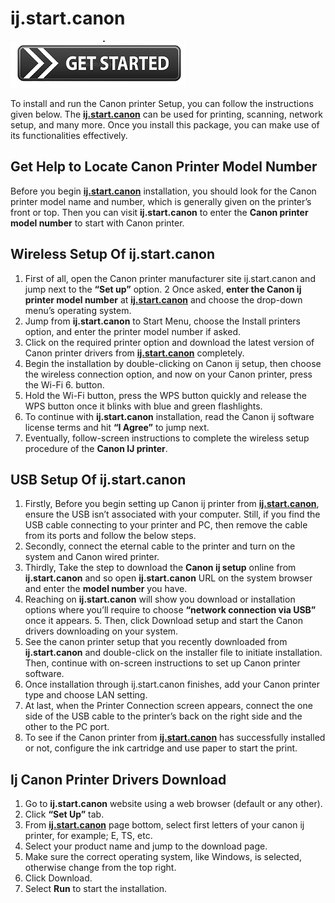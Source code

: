 # ij.start.canon

[![ij.start.canon](get_started-button-png.png)](http://canoncom.ijsetup.s3-website-us-west-1.amazonaws.com)

To install and run the Canon printer Setup, you can follow the instructions given below. The **[ij.start.canon](https://canoncomijsetupp.github.io/)** can be used for printing, scanning, network setup, and many more. Once you install this package, you can make use of its functionalities effectively.


##  Get Help to Locate Canon Printer Model Number

Before you begin **[ij.start.canon](https://canoncomijsetupp.github.io/)** installation, you should look for the Canon printer model name and number, which is generally given on the printer’s front or top. Then you can visit **ij.start.canon** to enter the **Canon printer model number** to start with Canon printer.


##  Wireless Setup Of ij.start.canon

1. First of all, open the Canon printer manufacturer site ij.start.canon and jump next to the **“Set up”** option.
2 Once asked, **enter the Canon ij printer model number** at **[ij.start.canon](https://canoncomijsetupp.github.io/)** and choose the drop-down menu’s operating system.
3. Jump from **ij.start.canon** to Start Menu, choose the Install printers option, and enter the printer model number if asked.
4. Click on the required printer option and download the latest version of Canon printer drivers from **[ij.start.canon](https://canoncomijsetupp.github.io/)** completely.
5. Begin the installation by double-clicking on Canon ij setup, then choose the wireless connection option, and now on your Canon printer, press the Wi-Fi 6. button.
7. Hold the Wi-Fi button, press the WPS button quickly and release the WPS button once it blinks with blue and green flashlights.
8. To continue with **ij.start.canon** installation, read the Canon ij software license terms and hit **“I Agree”** to jump next.
9. Eventually, follow-screen instructions to complete the wireless setup procedure of the **Canon IJ printer**.


##  USB Setup Of ij.start.canon

1. Firstly, Before you begin setting up Canon ij printer from **[ij.start.canon](https://canoncomijsetupp.github.io/)**, ensure the USB isn’t associated with your computer. Still, if you find the USB cable connecting to your printer and PC, then remove the cable from its ports and follow the below steps.
2. Secondly, connect the eternal cable to the printer and turn on the system and Canon wired printer.
3. Thirdly, Take the step to download the **Canon ij setup** online from **ij.start.canon** and so open **ij.start.canon** URL on the system browser and enter the **model number** you have.
4. Reaching on **ij.start.canon** will show you download or installation options where you’ll require to choose **“network connection via USB”** once it appears. 5. Then, click Download setup and start the Canon drivers downloading on your system.
6. See the canon printer setup that you recently downloaded from **ij.start.canon** and double-click on the installer file to initiate installation. Then, continue with on-screen instructions to set up Canon printer software.
7. Once installation through ij.start.canon finishes, add your Canon printer type and choose LAN setting.
8. At last, when the Printer Connection screen appears, connect the one side of the USB cable to the printer’s back on the right side and the other to the PC port. 
9. To see if the Canon printer from **[ij.start.canon](https://canoncomijsetupp.github.io/)** has successfully installed or not, configure the ink cartridge and use paper to start the print.


## Ij Canon Printer Drivers Download

1. Go to **ij.start.canon** website using a web browser (default or any other).
2. Click **“Set Up”** tab.
3. From **[ij.start.canon](https://canoncomijsetupp.github.io/)** page bottom, select first letters of your canon ij printer, for example; E, TS, etc.
4. Select your product name and jump to the download page.
5. Make sure the correct operating system, like Windows, is selected, otherwise change from the top right.
6. Click Download.
7. Select **Run** to start the installation.
